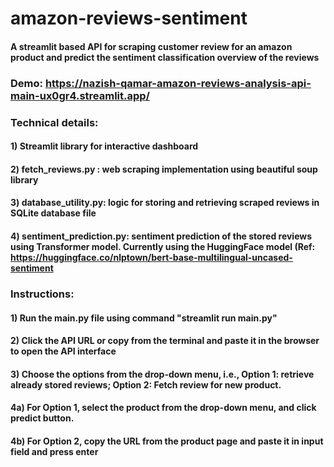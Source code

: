 # amazon-reviews-sentiment
#### A streamlit based API for scraping customer review for an amazon product and predict the sentiment classification overview of the reviews

### Demo: https://nazish-qamar-amazon-reviews-analysis-api-main-ux0gr4.streamlit.app/
### Technical details:
#### 1) Streamlit library for interactive dashboard
#### 2) fetch_reviews.py : web scraping implementation using beautiful soup library
#### 3) database_utility.py: logic for storing and retrieving scraped reviews in SQLite database file
#### 4) sentiment_prediction.py: sentiment prediction of the stored reviews using Transformer model. Currently using the HuggingFace model (Ref: https://huggingface.co/nlptown/bert-base-multilingual-uncased-sentiment


### Instructions:
#### 1) Run the main.py file using command "streamlit run main.py"
#### 2) Click the API URL or copy from the terminal and paste it in the browser to open the API interface
#### 3) Choose the options from the drop-down menu, i.e., Option 1: retrieve already stored reviews; Option 2: Fetch review for new product.
#### 4a) For Option 1, select the product from the drop-down menu, and click predict button.
#### 4b) For Option 2, copy the URL from the product page and paste it in input field and press enter

